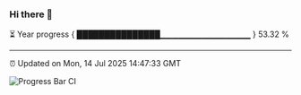 ### Hi there 👋

⏳ Year progress { ███████████████▁▁▁▁▁▁▁▁▁▁▁▁▁▁▁ } 53.32 %

---

⏰ Updated on Mon, 14 Jul 2025 14:47:33 GMT

![Progress Bar CI](https://github.com/IshwaranRudhara/GIT-ACTION/workflows/Progress%20Bar%20CI/badge.svg)

